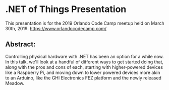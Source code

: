 # .NET of Things Presentation
This presentation is for the 2019 Orlando Code Camp meetup held on March 30th, 2019. https://www.orlandocodecamp.com/

## Abstract:
Controlling physical hardware with .NET has been an option for a while now. In this talk, we'll look at a handful of different ways to get started doing that, along with the pros and cons of each, starting with higher-powered devices like a Raspberry Pi, and moving down to lower powered devices more akin to an Arduino, like the GHI Electronics FEZ platform and the newly released Meadow.